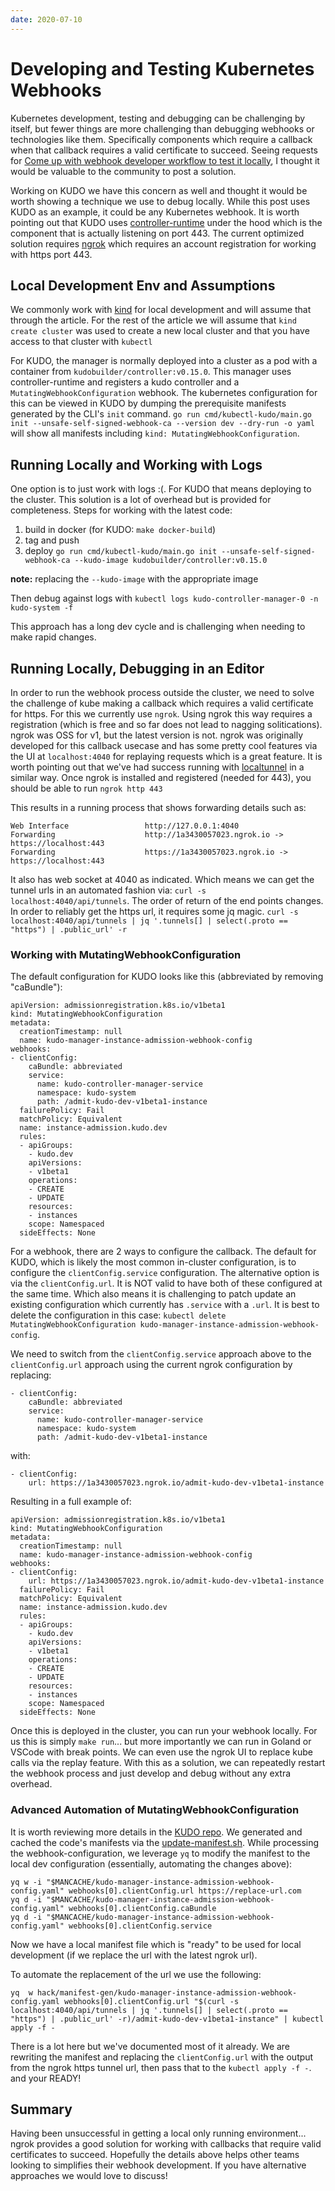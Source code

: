 ```yaml
---
date: 2020-07-10
---
```


# Developing and Testing Kubernetes Webhooks

Kubernetes development, testing and debugging can be challenging by itself, but fewer things are more challenging than debugging webhooks or technologies like them.  Specifically components which require a callback when that callback requires a valid certificate to succeed.  Seeing requests for [Come up with webhook developer workflow to test it locally](https://github.com/kubernetes-sigs/kubebuilder/issues/400), I thought it would be valuable to the community to post a solution.  

<!-- more -->

Working on KUDO we have this concern as well and thought it would be worth showing a technique we use to debug locally.  While this post uses KUDO as an example, it could be any Kubernetes webhook.  It is worth pointing out that KUDO uses [controller-runtime](https://github.com/kubernetes-sigs/controller-runtime) under the hood which is the component that is actually listening on port 443.  The current optimized solution requires [ngrok](https://ngrok.com/) which requires an account registration for working with https port 443.


## Local Development Env and Assumptions

We commonly work with [kind](https://kind.sigs.k8s.io/) for local development and will assume that through the article. For the rest of the article we will assume that `kind create cluster` was used to create a new local cluster and that you have access to that cluster with `kubectl`

For KUDO, the manager is normally deployed into a cluster as a pod with a container from `kudobuilder/controller:v0.15.0`.  This manager uses controller-runtime and registers a kudo controller and a `MutatingWebhookConfiguration` webhook.  The kubernetes configuration for this can be viewed in KUDO by dumping the prerequisite manifests generated by the CLI's `init` command.  `go run cmd/kubectl-kudo/main.go init --unsafe-self-signed-webhook-ca --version dev --dry-run -o yaml` will show all manifests including `kind: MutatingWebhookConfiguration`.

## Running Locally and Working with Logs

One option is to just work with logs :(. For KUDO that means deploying to the cluster. This solution is a lot of overhead but is provided for completeness.
Steps for working with the latest code:
1. build in docker (for KUDO: `make docker-build`)
2. tag and push
3. deploy `go run cmd/kubectl-kudo/main.go init --unsafe-self-signed-webhook-ca --kudo-image kudobuilder/controller:v0.15.0`

**note:** replacing the `--kudo-image` with the appropriate image

Then debug against logs with `kubectl logs kudo-controller-manager-0 -n kudo-system -f`

This approach has a long dev cycle and is challenging when needing to make rapid changes.

## Running Locally, Debugging in an Editor

In order to run the webhook process outside the cluster, we need to solve the challenge of kube making a callback which requires a valid certificate for https.  For this we currently use `ngrok`.  Using ngrok this way requires a registration (which is free and so far does not lead to nagging solitications).  ngrok was OSS for v1, but the latest version is not. ngrok was originally developed for this callback usecase and has some pretty cool features via the UI at `localhost:4040` for replaying requests which is a great feature. It is worth pointing out that we've had success running with [localtunnel](https://github.com/localtunnel/localtunnel) in a similar way.
Once ngrok is installed and registered (needed for 443), you should be able to run `ngrok http 443`

This results in a running process that shows forwarding details such as:

```
Web Interface                 http://127.0.0.1:4040                                                                                                                           
Forwarding                    http://1a3430057023.ngrok.io -> https://localhost:443                                                                                           
Forwarding                    https://1a3430057023.ngrok.io -> https://localhost:443  
```
It also has web socket at 4040 as indicated.  Which means we can get the tunnel urls in an automated fashion via: `curl -s localhost:4040/api/tunnels`.  The order of return of the end points changes.  In order to reliably get the https url, it requires some jq magic.  `curl -s localhost:4040/api/tunnels | jq '.tunnels[] | select(.proto == "https") | .public_url' -r`

### Working with MutatingWebhookConfiguration

The default configuration for KUDO looks like this (abbreviated by removing "caBundle"):

```
apiVersion: admissionregistration.k8s.io/v1beta1
kind: MutatingWebhookConfiguration
metadata:
  creationTimestamp: null
  name: kudo-manager-instance-admission-webhook-config
webhooks:
- clientConfig:
    caBundle: abbreviated
    service:
      name: kudo-controller-manager-service
      namespace: kudo-system
      path: /admit-kudo-dev-v1beta1-instance
  failurePolicy: Fail
  matchPolicy: Equivalent
  name: instance-admission.kudo.dev
  rules:
  - apiGroups:
    - kudo.dev
    apiVersions:
    - v1beta1
    operations:
    - CREATE
    - UPDATE
    resources:
    - instances
    scope: Namespaced
  sideEffects: None
```

For a webhook, there are 2 ways to configure the callback.  The default for KUDO, which is likely the most common in-cluster configuration, is to configure the `clientConfig.service` configuration.  The alternative option is via the `clientConfig.url`.  It is NOT valid to have both of these configured at the same time.  Which also means it is challenging to patch update an existing configuration which currently has `.service` with a `.url`.  It is best to delete the configuration in this case: `kubectl delete MutatingWebhookConfiguration kudo-manager-instance-admission-webhook-config`.

We need to switch from the `clientConfig.service` approach above to the `clientConfig.url` approach using the current ngrok configuration by replacing:

```
- clientConfig:
    caBundle: abbreviated
    service:
      name: kudo-controller-manager-service
      namespace: kudo-system
      path: /admit-kudo-dev-v1beta1-instance
```

with:
```
- clientConfig:
    url: https://1a3430057023.ngrok.io/admit-kudo-dev-v1beta1-instance
```

Resulting in a full example of:
```
apiVersion: admissionregistration.k8s.io/v1beta1
kind: MutatingWebhookConfiguration
metadata:
  creationTimestamp: null
  name: kudo-manager-instance-admission-webhook-config
webhooks:
- clientConfig:
    url: https://1a3430057023.ngrok.io/admit-kudo-dev-v1beta1-instance
  failurePolicy: Fail
  matchPolicy: Equivalent
  name: instance-admission.kudo.dev
  rules:
  - apiGroups:
    - kudo.dev
    apiVersions:
    - v1beta1
    operations:
    - CREATE
    - UPDATE
    resources:
    - instances
    scope: Namespaced
  sideEffects: None
```

Once this is deployed in the cluster, you can run your webhook locally.  For us this is simply `make run`... but more importantly we can run in Goland or VSCode with break points. We can even use the ngrok UI to replace kube calls via the replay feature.  With this as a solution, we can repeatedly restart the webhook process and just develop and debug without any extra overhead.

### Advanced Automation of MutatingWebhookConfiguration

It is worth reviewing more details in the [KUDO repo](https://github.com/kudobuilder/kudo). We generated and cached the code's manifests via the [update-manifest.sh](https://github.com/kudobuilder/kudo/blob/main/hack/update-manifests.sh).  While processing the webhook-configuration, we leverage `yq` to modify the manifest to the local dev configuration (essentially, automating the changes above):

```
yq w -i "$MANCACHE/kudo-manager-instance-admission-webhook-config.yaml" webhooks[0].clientConfig.url https://replace-url.com
yq d -i "$MANCACHE/kudo-manager-instance-admission-webhook-config.yaml" webhooks[0].clientConfig.caBundle
yq d -i "$MANCACHE/kudo-manager-instance-admission-webhook-config.yaml" webhooks[0].clientConfig.service
```

Now we have a local manifest file which is "ready" to be used for local development (if we replace the url with the latest ngrok url).

To automate the replacement of the url we use the following:

```
yq  w hack/manifest-gen/kudo-manager-instance-admission-webhook-config.yaml webhooks[0].clientConfig.url "$(curl -s localhost:4040/api/tunnels | jq '.tunnels[] | select(.proto == "https") | .public_url' -r)/admit-kudo-dev-v1beta1-instance" | kubectl apply -f -
```
There is a lot here but we've documented most of it already.  We are rewriting the manifest and replacing the `clientConfig.url` with the output from the ngrok https tunnel url, then pass that to the `kubectl apply -f -`. and your READY!


## Summary

Having been unsuccessful in getting a local only running environment... ngrok provides a good solution for working with callbacks that require valid certificates to succeed.  Hopefully the details above helps other teams looking to simplifies their webhook development.  If you have alternative approaches we would love to discuss!

<Authors about="kensipe" />
